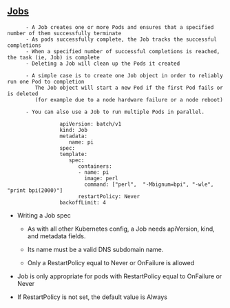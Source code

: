 ## [Jobs](https://kubernetes.io/docs/concepts/workloads/controllers/job/)

```
      - A Job creates one or more Pods and ensures that a specified number of them successfully terminate 
      - As pods successfully complete, the Job tracks the successful completions
      - When a specified number of successful completions is reached, the task (ie, Job) is complete
      - Deleting a Job will clean up the Pods it created

      - A simple case is to create one Job object in order to reliably run one Pod to completion 
         The Job object will start a new Pod if the first Pod fails or is deleted 
         (for example due to a node hardware failure or a node reboot)

      - You can also use a Job to run multiple Pods in parallel.

```

                     apiVersion: batch/v1
                     kind: Job
                     metadata:
                        name: pi
                     spec:
                     template:
                        spec:
                           containers:
                           - name: pi
                             image: perl
                             command: ["perl",  "-Mbignum=bpi", "-wle", "print bpi(2000)"]
                           restartPolicy: Never
                     backoffLimit: 4

- Writing a Job spec
    - As with all other Kubernetes config, 
      a Job needs apiVersion, kind, and metadata fields. 
    - Its name must be a valid DNS subdomain name.

    - Only a RestartPolicy equal to Never or OnFailure is allowed
    
- Job is only appropriate for pods with RestartPolicy equal to OnFailure or Never
- If RestartPolicy is not set, the default value is Always

            
```                                                                                                      